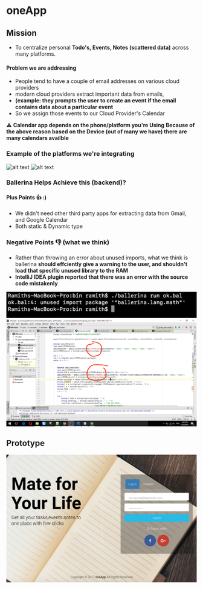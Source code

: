 # oneApp
## Mission 
- To centralize personal **Todo's, Events, Notes (scattered data)** across many platforms.

#### Problem we are addressing 
- People tend to have a couple of email addresses on various cloud providers
- modern cloud providers extract important data from emails,
- **(example: they prompts the user to create an event if the email contains data about a particular event**
- So we assign those events to our Cloud Provider's Calendar

⚠️️ **Calendar app depends on the phone/platform you're Using**
**Because of the above reason based on the Device (out of many we have) there are many calendars availble**

### Example of the platforms we're integrating
![alt text](https://ssl.gstatic.com/ui/v1/icons/mail/images/favicon5.ico "Logo Title Text 1")
![alt text](https://outlook.live.com/owa/favicon.ico "Logo Title Text 1")


### Ballerina Helps Achieve this (backend)?
#### Plus Points 👍 :)
- We didn't need other third party apps for extracting data from Gmail, and Google Calendar 
- Both static & Dynamic type

### Negative Points 👎 (what we think)
- Rather than throwing an error about unused imports, what we think is ballerina **should effciently give a warning to the user, and shouldn't load that specific unused library to the RAM**
- **IntelliJ IDEA plugin reported that there was an error with the source code mistakenly**


![alt text](out1.png "ok")
![alt text](error.png "ok")

## Prototype
![alt text](out.png "ok")

